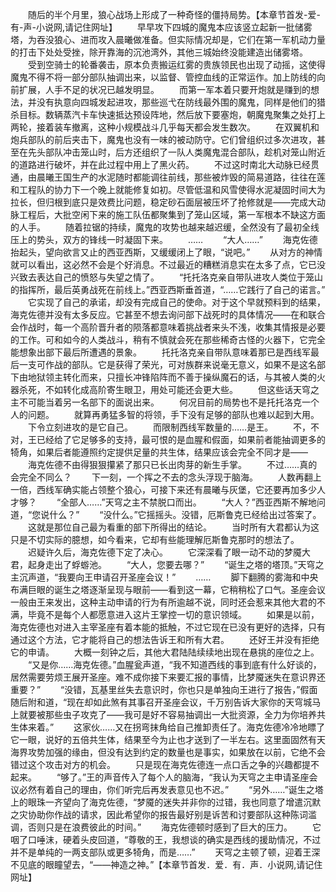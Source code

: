 　　随后的半个月里，狼心战场上形成了一种奇怪的僵持局势。【本章节首发-爱-有-声-小说网,请记住网址】
　　早早攻下四城的魔鬼本应该竖立起新一批储雾塔，为吞没狼心、进而攻入晨曦做准备。但实际情况却是，它们在第一军机动力量的打击下处处受挫，除开靠海的沉池湾外，其他三城始终没能建造出储雾塔。
　　受到空骑士的轮番袭击，原本负责搬运红雾的贵族领民也出现了动摇，这使得魔鬼不得不将一部分部队抽调出来，以监督、管控血线的正常运作。加上防线的向前扩展，人手不足的状况已越发明显。
　　而第一军本着只要开炮就是赚到的想法，并没有执意向四城发起进攻，那些巡弋在防线最外围的魔鬼，同样是他们的猎杀目标。数辆蒸汽卡车快速抵达预设阵地，然后放下要塞炮，朝魔鬼聚集之处打上两轮，接着装车撤离，这种小规模战斗几乎每天都会发生数次。
　　在双翼机和炮兵部队的前后夹击下，魔鬼也没有一味的被动防守。它们曾组织过多次进攻，甚至在先头部队冲击笼山时，后方还组织了一队人类魔鬼混合部队，趁机对笼山附近的道路进行破坏，并在此过程中用上了黑火药。
　　不过这时南北大动脉已经贯通，由晨曦王国生产的水泥随时都能调往前线，那些被炸毁的简易道路，往往在莲和工程队的协力下一个晚上就能修复如初。尽管低温和风雪使得水泥凝固时间大为拉长，但归根到底只是效费比问题，稳定砂石面层被压坏了抢修就是——完成大动脉工程后，大批空闲下来的施工队伍都聚集到了笼山区域，第一军根本不缺这方面的人手。
　　随着拉锯的持续，魔鬼的攻势也越来越迟缓，全然没有了最初全线压上的势头，双方的锋线一时凝固下来。
　　……
　　“大人……”
　　海克佐德抬起头，望向欲言又止的西亚西斯，又缓缓闭上了眼，“说吧。”
　　从对方的神情就可以看出，这必然不会是个好消息。不过最近的糟糕消息实在太多了点，它已没兴致去表达自己的愤怒与失望之情了。
　　“托托洛克亲自带队进攻人类位于笼山的指挥所，最后英勇战死在前线上。”西亚西斯垂首道，“……它践行了自己的诺言。”
　　它实现了自己的承诺，却没有完成自己的使命。对于这个早就预料到的结果，海克佐德并没有太多反应。它甚至不想去询问部下战死时的具体情况——在和联合会作战时，每一个高阶晋升者的陨落都意味着挑战者来头不浅，收集其情报是必要的工作。可和如今的人类战斗，稍有不慎就会死在那些稀奇古怪的火器下，它完全能想象出部下最后所遭遇的景象。
　　托托洛克亲自带队意味着那已是西线军最后一支可作战的部队。它是获得了荣光，可对族群来说毫无意义，如果不是这名部下由地狱领主转化而来，只擅长冲锋陷阵而不善于操纵魔石的话，与其被人类的火器杀死，不如转化成高阶寄生眼卫，用处可能还会更大些。
　　但这些话天穹之主不可能当着另一名部下的面说出来。
　　何况目前的局势也不是托托洛克一个人的问题。
　　就算再勇猛多智的将领，手下没有足够的部队也难以起到大用。
　　下令立刻进攻的是它自己。
　　而限制西线军数量的……是王。
　　不，不对，王已经给了它足够多的支持，最可恨的是血腥和假面，如果前者能抽调更多的犄角，如果后者能遵照约定提供足量的共生体，结果应该会完全不同才是——
　　海克佐德不由得狠狠攥紧了那只已长出肉芽的新生手掌。
　　不过……真的会完全不同么？
　　下一刻，一个挥之不去的念头浮现于脑海。
　　人数再翻上一倍，西线军确实能占领整个狼心，可接下来还有晨曦与灰堡，它还要再加多少人才够？
　　“全部人……”天穹之主不禁脱口而出。
　　“大人？”西亚西斯不解地问道，“您说什么？”
　　“没什么。”它摇摇头。没错，厄斯鲁克已经给出过答案了。
　　这就是那位自己最为看重的部下所得出的结论。
　　当时所有大君都认为这只是不切实际的臆想，如今看来，它却有些能理解厄斯鲁克那时的想法了。
　　迟疑许久后，海克佐德下定了决心。
　　它深深看了眼一动不动的梦魇大君，起身走出了蜉蝣池。
　　“大人，您要去哪？”
　　“诞生之塔的塔顶。”天穹之主沉声道，“我要向王申请召开圣座会议！”
　　……
　　脚下翻腾的雾海和中央布满巨眼的诞生之塔逐渐呈现与眼前——看到这一幕，它稍稍松了口气。圣座会议一般由王来发出，这种主动申请的行为有所逾越不说，同时还会惹来其他大君的不满，毕竟不是每个人都愿意进入这片王掌控一切的意识领域。
　　如果是以前，海克佐德也对进入主宰圣座有着本能的抵触，不过它现在已没有更好的选择，只有通过这个方法，它才能将自己的想法告诉王和所有大君。
　　还好王并没有拒绝它的申请。
　　大概一刻钟之后，其他大君陆陆续续地出现在悬挑的座位之上。
　　“又是你……海克佐德。”血腥瓮声道，“我不知道西线的事到底有什么好谈的，居然需要劳烦王展开圣座。难不成你接下来要汇报的事情，比梦魇迷失在意识界还重要？”
　　“没错，瓦基里丝失去意识时，你也只是单独向王进行了报告，”假面随后附和道，“现在却如此煞有其事召开圣座会议，千万别告诉大家你的天穹城马上就要被那些虫子攻克了——我可是好不容易抽调出一大批资源，全力为你培养共生体来着。”
　　这家伙……又在拐弯抹角给自己推卸责任了。海克佐德冷冷地瞟了它一眼，说好的五倍共生体，结果至今为止也才送到了一半左右。这里面固然有天海界攻势加强的缘由，但没有达到约定的数量也是事实，如果放在以前，它绝不会错过这个攻击对方的机会。
　　只是现在海克佐德连一点口舌之争的兴趣都提不起来。
　　“够了。”王的声音传入了每个人的脑海，“我认为天穹之主申请圣座会议必然有着自己的理由，你们听完后再发表意见也不迟。”
　　“另外……”诞生之塔上的眼珠一齐望向了海克佐德，“梦魇的迷失并非你的过错，我也同意了增遣沉默之灾协助你作战的请求，因此希望你的报告最好别是诉苦和讨要部队这种陈词滥调，否则只是在浪费彼此的时间。”
　　海克佐德顿时感到了巨大的压力。
　　它咽了口唾沫，硬着头皮回道，“尊敬的王，我想谈的确实是西线的援助情况，不过并不是单纯的一两支部队或更多犄角，而是……”
　　天穹之主顿了顿，迎着王深不见底的眼瞳望去，“——神造之神。”【本章节首发．爱．有．声．小说网,请记住网址】